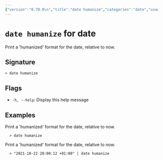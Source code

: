 ```yaml
---
{"version":"0.70.0\n","title":"date humanize","categories":"date","usage":"Print a 'humanized' format for the date, relative to now.\n"}
---
```

<!-- THIS FILE IS GENERATED BY update_book_commands.cjs USING NUSHELL'S HELP COMMANDS.
REFRAIN FROM EDITING IT MANUALLY.-->
# <code>date humanize</code> for date

<div class='command-title'>Print a 'humanized' format for the date, relative to now.</div>

## Signature

```> date humanize```

## Flags

 * ```-h, --help```: Display this help message
## Examples

  Print a 'humanized' format for the date, relative to now.
```shell
  > date humanize
```
  Print a 'humanized' format for the date, relative to now.
```shell
  > "2021-10-22 20:00:12 +01:00" | date humanize
```


